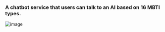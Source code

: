 ### A chatbot service that users can talk to an AI based on 16 MBTI types.

![image](https://github.com/JinnyKo/Skippy_mbti/assets/93627969/e492f473-fb93-4a94-8143-df23bae84d70)
